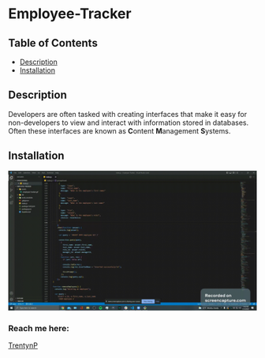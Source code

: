# Employee-Tracker

## Table of Contents

- [Description](#description)
- [Installation](#installation)

## Description

Developers are often tasked with creating interfaces that make it easy for non-developers to view and interact with information stored in databases. Often these interfaces are known as **C**ontent **M**anagement **S**ystems.

## Installation

![Employee Tracker](assets/www_screencapture_com_2022-5-14_13_47.gif)

### Reach me here:

[TrentynP](https://github.com/TrentynP)
